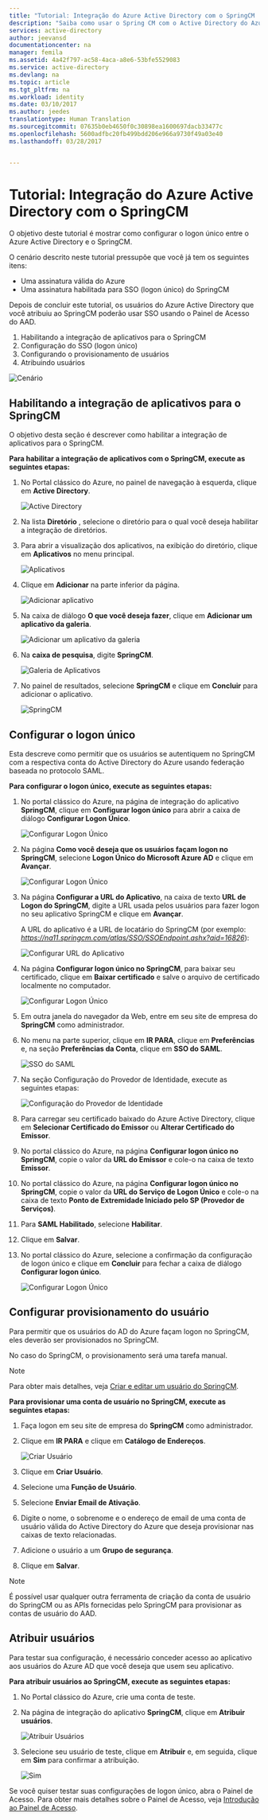 ```yaml
---
title: "Tutorial: Integração do Azure Active Directory com o SpringCM | Microsoft Docs"
description: "Saiba como usar o Spring CM com o Active Directory do Azure para habilitar o logon único, provisionamento automatizado e muito mais!"
services: active-directory
author: jeevansd
documentationcenter: na
manager: femila
ms.assetid: 4a42f797-ac58-4aca-a8e6-53bfe5529083
ms.service: active-directory
ms.devlang: na
ms.topic: article
ms.tgt_pltfrm: na
ms.workload: identity
ms.date: 03/10/2017
ms.author: jeedes
translationtype: Human Translation
ms.sourcegitcommit: 07635b0eb4650f0c30898ea1600697dacb33477c
ms.openlocfilehash: 5600adfbc20fb499bdd206e966a9730f49a03e40
ms.lasthandoff: 03/28/2017


---
```

# <a name="tutorial-azure-active-directory-integration-with-springcm"></a>Tutorial: Integração do Azure Active Directory com o SpringCM
O objetivo deste tutorial é mostrar como configurar o logon único entre o Azure Active Directory e o SpringCM.

O cenário descrito neste tutorial pressupõe que você já tem os seguintes itens:

* Uma assinatura válida do Azure
* Uma assinatura habilitada para SSO (logon único) do SpringCM

Depois de concluir este tutorial, os usuários do Azure Active Directory que você atribuiu ao SpringCM poderão usar SSO usando o Painel de Acesso do AAD.

1. Habilitando a integração de aplicativos para o SpringCM
2. Configuração do SSO (logon único)
3. Configurando o provisionamento de usuários
4. Atribuindo usuários

![Cenário](./media/active-directory-saas-spring-cm-tutorial/IC797044.png "Cenário")

## <a name="enabling-the-application-integration-for-springcm"></a>Habilitando a integração de aplicativos para o SpringCM
O objetivo desta seção é descrever como habilitar a integração de aplicativos para o SpringCM.

**Para habilitar a integração de aplicativos com o SpringCM, execute as seguintes etapas:**

1. No Portal clássico do Azure, no painel de navegação à esquerda, clique em **Active Directory**.
   
    ![Active Directory](./media/active-directory-saas-spring-cm-tutorial/IC700993.png "Active Directory")

2. Na lista **Diretório** , selecione o diretório para o qual você deseja habilitar a integração de diretórios.

3. Para abrir a visualização dos aplicativos, na exibição do diretório, clique em **Aplicativos** no menu principal.
   
    ![Aplicativos](./media/active-directory-saas-spring-cm-tutorial/IC700994.png "Aplicativos")

4. Clique em **Adicionar** na parte inferior da página.
   
    ![Adicionar aplicativo](./media/active-directory-saas-spring-cm-tutorial/IC749321.png "Adicionar aplicativo")

5. Na caixa de diálogo **O que você deseja fazer**, clique em **Adicionar um aplicativo da galeria**.
   
    ![Adicionar um aplicativo da galeria](./media/active-directory-saas-spring-cm-tutorial/IC749322.png "Adicionar um aplicativo da galeria")

6. Na **caixa de pesquisa**, digite **SpringCM**.
   
    ![Galeria de Aplicativos](./media/active-directory-saas-spring-cm-tutorial/IC797045.png "Galeria de Aplicativos")

7. No painel de resultados, selecione **SpringCM** e clique em **Concluir** para adicionar o aplicativo.
   
    ![SpringCM](./media/active-directory-saas-spring-cm-tutorial/IC797046.png "SpringCM")

## <a name="configure-single-sign-on"></a>Configurar o logon único
Esta descreve como permitir que os usuários se autentiquem no SpringCM com a respectiva conta do Active Directory do Azure usando federação baseada no protocolo SAML.

**Para configurar o logon único, execute as seguintes etapas:**

1. No portal clássico do Azure, na página de integração do aplicativo **SpringCM**, clique em **Configurar logon único** para abrir a caixa de diálogo **Configurar Logon Único**.
   
    ![Configurar Logon Único](./media/active-directory-saas-spring-cm-tutorial/IC797047.png "Configurar Logon Único")

2. Na página **Como você deseja que os usuários façam logon no SpringCM**, selecione **Logon Único do Microsoft Azure AD** e clique em **Avançar**.
   
    ![Configurar Logon Único](./media/active-directory-saas-spring-cm-tutorial/IC797048.png "Configurar Logon Único")

3. Na página **Configurar a URL do Aplicativo**, na caixa de texto **URL de Logon do SpringCM**, digite a URL usada pelos usuários para fazer logon no seu aplicativo SpringCM e clique em **Avançar**. 
   
    A URL do aplicativo é a URL de locatário do SpringCM (por exemplo: *https://na11.springcm.com/atlas/SSO/SSOEndpoint.ashx?aid=16826*):
   
    ![Configurar URL do Aplicativo](./media/active-directory-saas-spring-cm-tutorial/IC797049.png "Configurar URL do Aplicativo")

4. Na página **Configurar logon único no SpringCM**, para baixar seu certificado, clique em **Baixar certificado** e salve o arquivo de certificado localmente no computador.
   
    ![Configurar Logon Único](./media/active-directory-saas-spring-cm-tutorial/IC797050.png "Configurar Logon Único")

5. Em outra janela do navegador da Web, entre em seu site de empresa do **SpringCM** como administrador.

6. No menu na parte superior, clique em **IR PARA**, clique em **Preferências** e, na seção **Preferências da Conta**, clique em **SSO do SAML**.
   
    ![SSO do SAML](./media/active-directory-saas-spring-cm-tutorial/IC797051.png "SSO do SAML")

7. Na seção Configuração do Provedor de Identidade, execute as seguintes etapas:
   
    ![Configuração do Provedor de Identidade](./media/active-directory-saas-spring-cm-tutorial/IC797052.png "Configuração do Provedor de Identidade")   
  1. Para carregar seu certificado baixado do Azure Active Directory, clique em **Selecionar Certificado do Emissor** ou **Alterar Certificado do Emissor**.
  2. No portal clássico do Azure, na página **Configurar logon único no SpringCM**, copie o valor da **URL do Emissor** e cole-o na caixa de texto **Emissor**.
  3. No portal clássico do Azure, na página **Configurar logon único no SpringCM**, copie o valor da **URL do Serviço de Logon Único** e cole-o na caixa de texto **Ponto de Extremidade Iniciado pelo SP (Provedor de Serviços)**.
  4. Para **SAML Habilitado**, selecione **Habilitar**.
  5. Clique em **Salvar**.

8. No portal clássico do Azure, selecione a confirmação da configuração de logon único e clique em **Concluir** para fechar a caixa de diálogo **Configurar logon único**.
   
   ![Configurar Logon Único](./media/active-directory-saas-spring-cm-tutorial/IC797053.png "Configurar Logon Único")

## <a name="configure-user-provisioning"></a>Configurar provisionamento do usuário
Para permitir que os usuários do AD do Azure façam logon no SpringCM, eles deverão ser provisionados no SpringCM.  

No caso do SpringCM, o provisionamento será uma tarefa manual.

>[!NOTE]
>Para obter mais detalhes, veja [Criar e editar um usuário do SpringCM](http://knowledge.springcm.com/create-and-edit-a-springcm-user). 
> 

**Para provisionar uma conta de usuário no SpringCM, execute as seguintes etapas:**

1. Faça logon em seu site de empresa do **SpringCM** como administrador.

2. Clique em **IR PARA** e clique em **Catálogo de Endereços**.
   
    ![Criar Usuário](./media/active-directory-saas-spring-cm-tutorial/IC797054.png "Criar Usuário")

3. Clique em **Criar Usuário**.

4. Selecione uma **Função de Usuário**.

5. Selecione **Enviar Email de Ativação**.

6. Digite o nome, o sobrenome e o endereço de email de uma conta de usuário válida do Active Directory do Azure que deseja provisionar nas caixas de texto relacionadas.

7. Adicione o usuário a um **Grupo de segurança**.

8. Clique em **Salvar**.

  >[!NOTE]
  >É possível usar qualquer outra ferramenta de criação da conta de usuário do SpringCM ou as APIs fornecidas pelo SpringCM para provisionar as contas de usuário do AAD.  
  > 

## <a name="assign-users"></a>Atribuir usuários
Para testar sua configuração, é necessário conceder acesso ao aplicativo aos usuários do Azure AD que você deseja que usem seu aplicativo.

**Para atribuir usuários ao SpringCM, execute as seguintes etapas:**

1. No Portal clássico do Azure, crie uma conta de teste.

2. Na página de integração do aplicativo **SpringCM**, clique em **Atribuir usuários**.
   
    ![Atribuir Usuários](./media/active-directory-saas-spring-cm-tutorial/IC797055.png "Atribuir Usuários")

3. Selecione seu usuário de teste, clique em **Atribuir** e, em seguida, clique em **Sim** para confirmar a atribuição.
   
    ![Sim](./media/active-directory-saas-spring-cm-tutorial/IC767830.png "Sim")

Se você quiser testar suas configurações de logon único, abra o Painel de Acesso. Para obter mais detalhes sobre o Painel de Acesso, veja [Introdução ao Painel de Acesso](active-directory-saas-access-panel-introduction.md).



